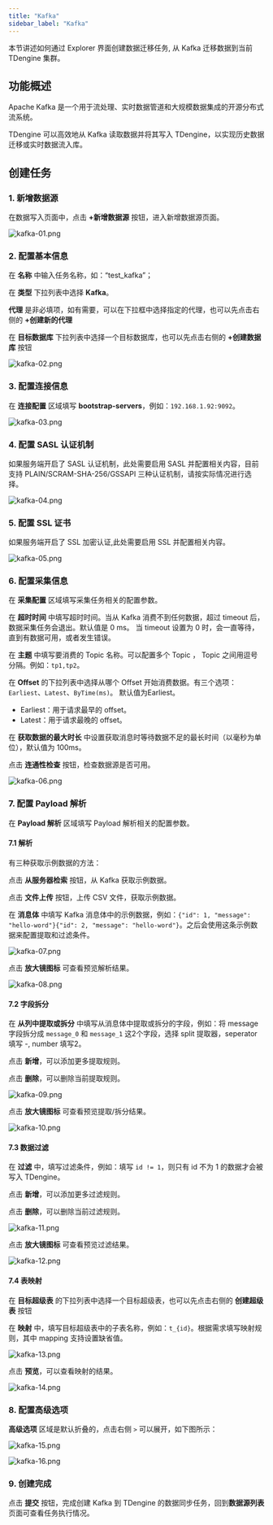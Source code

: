 ```yaml
---
title: "Kafka"
sidebar_label: "Kafka"
---
```


本节讲述如何通过 Explorer 界面创建数据迁移任务, 从 Kafka 迁移数据到当前 TDengine 集群。

## 功能概述
Apache Kafka 是一个用于流处理、实时数据管道和大规模数据集成的开源分布式流系统。

TDengine 可以高效地从 Kafka 读取数据并将其写入 TDengine，以实现历史数据迁移或实时数据流入库。

## 创建任务

### 1. 新增数据源

在数据写入页面中，点击 **+新增数据源** 按钮，进入新增数据源页面。

![kafka-01.png](./kafka-01.png)

### 2. 配置基本信息

在 **名称** 中输入任务名称，如：“test_kafka”；

在 **类型** 下拉列表中选择 **Kafka**。

**代理** 是非必填项，如有需要，可以在下拉框中选择指定的代理，也可以先点击右侧的 **+创建新的代理**

在 **目标数据库** 下拉列表中选择一个目标数据库，也可以先点击右侧的 **+创建数据库** 按钮

![kafka-02.png](./kafka-02.png)

### 3. 配置连接信息

在 **连接配置** 区域填写 **bootstrap-servers**，例如：`192.168.1.92:9092`。

![kafka-03.png](./kafka-03.png)

### 4. 配置 SASL 认证机制

如果服务端开启了 SASL 认证机制，此处需要启用 SASL 并配置相关内容，目前支持 PLAIN/SCRAM-SHA-256/GSSAPI 三种认证机制，请按实际情况进行选择。

![kafka-04.png](./kafka-04.png)

### 5. 配置 SSL 证书

如果服务端开启了 SSL 加密认证,此处需要启用 SSL 并配置相关内容。

![kafka-05.png](./kafka-05.png)

### 6. 配置采集信息

在 **采集配置** 区域填写采集任务相关的配置参数。

在 **超时时间** 中填写超时时间。当从 Kafka 消费不到任何数据，超过 timeout 后，数据采集任务会退出。默认值是 0 ms。 当 timeout 设置为 0 时，会一直等待，直到有数据可用，或者发生错误。

在 **主题** 中填写要消费的 Topic 名称。可以配置多个 Topic ， Topic 之间用逗号分隔。例如：`tp1,tp2`。

在 **Offset** 的下拉列表中选择从哪个 Offset 开始消费数据。有三个选项：`Earliest`、`Latest`、`ByTime(ms)`。 默认值为Earliest。

* Earliest：用于请求最早的 offset。
* Latest：用于请求最晚的 offset。

在 **获取数据的最大时长** 中设置获取消息时等待数据不足的最长时间（以毫秒为单位），默认值为 100ms。

点击 **连通性检查** 按钮，检查数据源是否可用。

![kafka-06.png](./kafka-06.png)

### 7. 配置 Payload 解析

在 **Payload 解析** 区域填写 Payload 解析相关的配置参数。

#### 7.1 解析
有三种获取示例数据的方法：

点击 **从服务器检索** 按钮，从 Kafka 获取示例数据。

点击 **文件上传** 按钮，上传 CSV 文件，获取示例数据。

在 **消息体** 中填写 Kafka 消息体中的示例数据，例如：`{"id": 1, "message": "hello-word"}{"id": 2, "message": "hello-word"}`。之后会使用这条示例数据来配置提取和过滤条件。

![kafka-07.png](./kafka-07.png)

点击 **放大镜图标**  可查看预览解析结果。

![kafka-08.png](./kafka-08.png)

#### 7.2 字段拆分

在 **从列中提取或拆分** 中填写从消息体中提取或拆分的字段，例如：将 message 字段拆分成 `message_0` 和 `message_1` 这2个字段，选择 split 提取器，seperator 填写 -, number 填写2。

点击 **新增**，可以添加更多提取规则。

点击 **删除**，可以删除当前提取规则。

![kafka-09.png](./kafka-09.png)

点击 **放大镜图标** 可查看预览提取/拆分结果。

![kafka-10.png](./kafka-10.png)

#### 7.3 数据过滤

在 **过滤** 中，填写过滤条件，例如：填写 `id != 1`，则只有 id 不为 1 的数据才会被写入 TDengine。

点击 **新增**，可以添加更多过滤规则。

点击 **删除**，可以删除当前过滤规则。

![kafka-11.png](./kafka-11.png)

点击 **放大镜图标** 可查看预览过滤结果。

![kafka-12.png](./kafka-12.png)

#### 7.4 表映射

在 **目标超级表** 的下拉列表中选择一个目标超级表，也可以先点击右侧的 **创建超级表** 按钮

在 **映射** 中，填写目标超级表中的子表名称，例如：`t_{id}`。根据需求填写映射规则，其中 mapping 支持设置缺省值。

![kafka-13.png](./kafka-13.png)

点击 **预览**，可以查看映射的结果。

![kafka-14.png](./kafka-14.png)

### 8. 配置高级选项

**高级选项** 区域是默认折叠的，点击右侧 `>` 可以展开，如下图所示：

![kafka-15.png](./kafka-15.png)

![kafka-16.png](./kafka-16.png)

### 9. 创建完成

点击 **提交** 按钮，完成创建 Kafka 到 TDengine 的数据同步任务，回到**数据源列表**页面可查看任务执行情况。